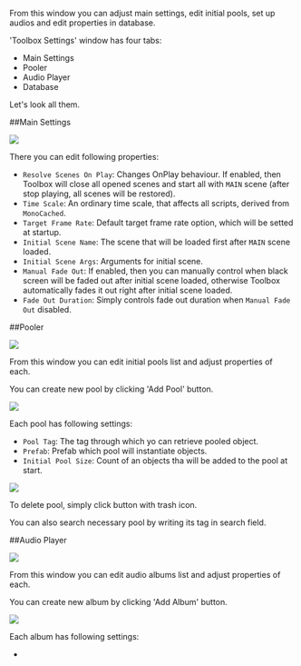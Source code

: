 From this window you can adjust main settings, edit initial pools, set up audios and edit properties in database.

'Toolbox Settings' window has four tabs:

- Main Settings
- Pooler
- Audio Player
- Database

Let's look all them.

##Main Settings

<img src="main_settings.png">

There you can edit following properties:

- `Resolve Scenes On Play`: Changes OnPlay behaviour. If enabled, then Toolbox will close all opened scenes and start all with `MAIN` scene (after stop playing, all scenes will be restored).
- `Time Scale`: An ordinary time scale, that affects all scripts, derived from `MonoCached`.
- `Target Frame Rate`: Default target frame rate option, which will be setted at startup.
- `Initial Scene Name`: The scene that will be loaded first after `MAIN` scene loaded.
- `Initial Scene Args`: Arguments for initial scene.
- `Manual Fade Out`: If enabled, then you can manually control when black screen will be faded out after initial scene loaded, otherwise Toolbox automatically fades it out right after initial scene loaded.
- `Fade Out Duration`: Simply controls fade out duration when `Manual Fade Out` disabled.

##Pooler

<img src="pooler_empty.png">

From this window you can edit initial pools list and adjust properties of each.

You can create new pool by clicking 'Add Pool' button.

<img src="pool_added.png">

Each pool has following settings:

- `Pool Tag`: The tag through which yo can retrieve pooled object.
- `Prefab`: Prefab which pool will instantiate objects.
- `Initial Pool Size`: Count of an objects tha will be added to the pool at start.

<img src="pool_filled.png">

To delete pool, simply click button with trash icon.

You can also search necessary pool by writing its tag in search field.

##Audio Player

<img src="audio_player_empty.png">

From this window you can edit audio albums list and adjust properties of each.

You can create new album by clicking 'Add Album' button.

<img src="album_added.png">

Each album has following settings:

- 